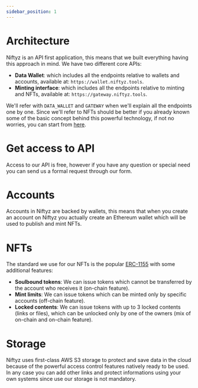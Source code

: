 ```yaml
---
sidebar_position: 1
---
```


# Architecture

Niftyz is an API first application, this means that we built everything having this approach in mind. We have two different core APIs:

- **Data Wallet**: which includes all the endpoints relative to wallets and accounts, available at: `https://wallet.niftyz.tools`.
- **Minting interface**: which includes all the endpoints relative to minting and NFTs, available at: `https://gateway.niftyz.tools`.

We'll refer with `DATA_WALLET` and `GATEWAY` when we'll explain all the endpoints one by one. 
Since we'll refer to NFTs should be better if you already known some of the basic concept behind this powerful technology, if not no worries, you can start from [here](./).

# Get access to API

Access to our API is free, however if you have any question or special need you can send us a formal request through our form.

# Accounts

Accounts in Niftyz are backed by wallets, this means that when you create an account on Niftyz you actually create an Ethereum wallet which will be used to publish and mint NFTs.

# NFTs

The standard we use for our NFTs is the popular [ERC-1155](https://ethereum.org/en/developers/docs/standards/tokens/erc-1155/) with some additional features:

- **Soulbound tokens**: We can issue tokens which cannot be transferred by the account who receives it (on-chain feature).
- **Mint limits**: We can issue tokens which can be minted only by specific accounts (off-chain feature).
- **Locked contents**: We can issue tokens with up to 3 locked contents (links or files), which can be unlocked only by one of the owners (mix of on-chain and on-chain feature).

# Storage

Niftyz uses first-class AWS S3 storage to protect and save data in the cloud because of the powerful access control features natively ready to be used. 
In any case you can add other links and protect informations using your own systems since use our storage is not mandatory.